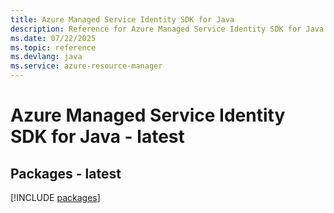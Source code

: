 ```yaml
---
title: Azure Managed Service Identity SDK for Java
description: Reference for Azure Managed Service Identity SDK for Java
ms.date: 07/22/2025
ms.topic: reference
ms.devlang: java
ms.service: azure-resource-manager
---
```

# Azure Managed Service Identity SDK for Java - latest
## Packages - latest
[!INCLUDE [packages](managed-service-identity-index.md)]